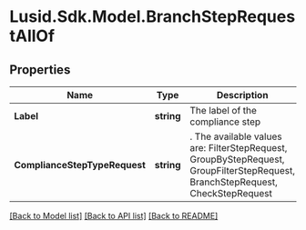# Lusid.Sdk.Model.BranchStepRequestAllOf

## Properties

Name | Type | Description | Notes
------------ | ------------- | ------------- | -------------
**Label** | **string** | The label of the compliance step | 
**ComplianceStepTypeRequest** | **string** | . The available values are: FilterStepRequest, GroupByStepRequest, GroupFilterStepRequest, BranchStepRequest, CheckStepRequest | 

[[Back to Model list]](../README.md#documentation-for-models) [[Back to API list]](../README.md#documentation-for-api-endpoints) [[Back to README]](../README.md)

